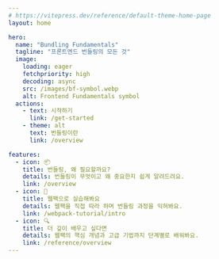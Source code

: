 ```yaml
---
# https://vitepress.dev/reference/default-theme-home-page
layout: home

hero:
  name: "Bundling Fundamentals"
  tagline: "프론트엔드 번들링의 모든 것"
  image:
    loading: eager
    fetchpriority: high
    decoding: async
    src: /images/bf-symbol.webp
    alt: Frontend Fundamentals symbol
  actions:
    - text: 시작하기
      link: /get-started
    - theme: alt
      text: 번들링이란
      link: /overview

features:
  - icon: 📦
    title: 번들링, 왜 필요할까요?
    details: 번들링이 무엇이고 왜 중요한지 쉽게 알려드려요.
    link: /overview
  - icon: 🚀
    title: 웹팩으로 실습해봐요
    details: 웹팩을 직접 따라 하며 번들링 과정을 익혀봐요.
    link: /webpack-tutorial/intro
  - icon: 🔍
    title: 더 깊이 배우고 싶다면
    details: 웹팩의 핵심 개념과 고급 기법까지 단계별로 배워봐요.
    link: /reference/overview
---
```

